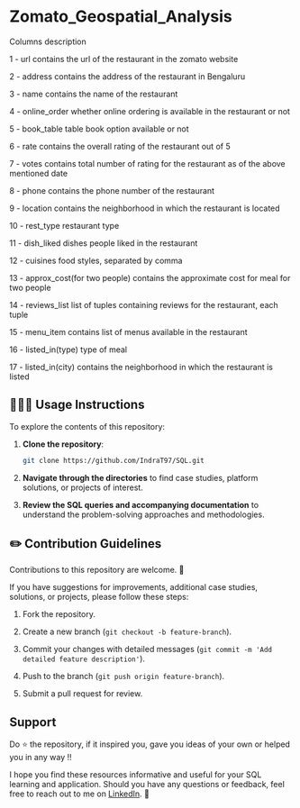 # Zomato_Geospatial_Analysis

Columns description 

1 - url contains the url of the restaurant in the zomato website

2 - address contains the address of the restaurant in Bengaluru

3 - name contains the name of the restaurant

4 - online_order whether online ordering is available in the restaurant or not

5 - book_table table book option available or not

6 - rate contains the overall rating of the restaurant out of 5

7 - votes contains total number of rating for the restaurant as of the above mentioned date

8 - phone contains the phone number of the restaurant

9 - location contains the neighborhood in which the restaurant is located

10 - rest_type restaurant type

11 - dish_liked dishes people liked in the restaurant

12 - cuisines food styles, separated by comma

13 - approx_cost(for two people) contains the approximate cost for meal for two people

14 - reviews_list list of tuples containing reviews for the restaurant, each tuple

15 - menu_item contains list of menus available in the restaurant

16 - listed_in(type) type of meal

17 - listed_in(city) contains the neighborhood in which the restaurant is listed


## 👩🏻‍💻 Usage Instructions

To explore the contents of this repository:

1. **Clone the repository**:

    ```sh
    git clone https://github.com/IndraT97/SQL.git
    ```

2. **Navigate through the directories** to find case studies, platform solutions, or projects of interest.

3. **Review the SQL queries and accompanying documentation** to understand the problem-solving approaches and methodologies.


## ✏️ Contribution Guidelines

Contributions to this repository are welcome. 🚀

If you have suggestions for improvements, additional case studies, solutions, or projects, please follow these steps:

1. Fork the repository.

2. Create a new branch (`git checkout -b feature-branch`).

3. Commit your changes with detailed messages (`git commit -m 'Add detailed feature description'`).

4. Push to the branch (`git push origin feature-branch`).

5. Submit a pull request for review.

## Support

Do ⭐ the repository, if it inspired you, gave you ideas of your own or helped you in any way !!

I hope you find these resources informative and useful for your SQL learning and application. Should you have any questions or feedback, feel free to reach out to me on [LinkedIn](https://www.linkedin.com/in/i97/). 🙌

